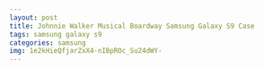 ```yaml
---
layout: post
title: Johnnie Walker Musical Boardway Samsung Galaxy S9 Case
tags: samsung galaxy s9
categories: samsung
img: 1e2kHieQfjarZxX4-nIBpROc_Su24dWY-
---
```

